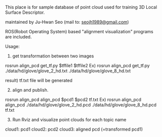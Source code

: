 This place is for sample database of point cloud used for training 3D Local Surface Descriptor. 

maintained by Ju-Hwan Seo (mail to: seojh1989@gmail.com)

ROS(Robot Operating System) based "alignment visualization" programs are included. 

Usage:

1. get transformation between two images  

rosrun align_pcd get_tf.py $tffile1 $tffile2
Ex) rosrun align_pcd get_tf.py ./data/hd/glove/glove_2_hd.txt ./data/hd/glove/glove_8_hd.txt

result) tf.txt file will be generated

2. align and publish.

rosrun align_pcd align_pcd $pcd1 $pcd2 tf.txt
Ex) rosrun align_pcd align_pcd ./data/hd/glove/glove_2_hd.pcd ./data/hd/glove/glove_8_hd.pcd tf.txt

3. Run Rviz and visualize point clouds for each topic name

cloud1: pcd1
cloud2: pcd2
cloud3: aligned pcd (=transformed pcd1)



